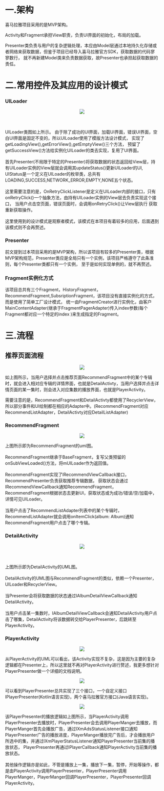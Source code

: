 # 一.架构

喜马拉雅项目采用的是MVP架构。

Activity和Fragment承担View职责，负责UI界面的初始化，布局的加载。

Presenter类负责与用户的复杂逻辑处理，本应由Model层通过本地持久化存储或者网络来获取数据，但鉴于项目已经导入喜马拉雅官方SDK，获取数据的代码寥寥数行，
就不再新建Model类来负责数据获取，故Presenter也承担起获取数据的责任。

# 二.常用控件及其应用的设计模式

### UILoader

<div align=center><img  src="RMImg/UL_uml.png"/></div>


\
\
UILoader类图如上所示。
由于除了成功的UI界面，加载UI界面，错误UI界面，空白UI界面是固定不变的，所以UILoader使用了模版方法设计模式，
实现了getLoadingView(),getErrorView(),getEmptyView()三个方法，
预留了getSuccessView()方法给实例化UILoader的类去实现，复用了UI界面。
\
\
首先Presenter(不局限于特定的Presenter)将获取数据的状态返回给View层，持有UILoader实例的View层就会调用其updateStatus()更新UILoader的UI,
UIStatus是一个定义在UILoader的枚举类，总共有LOADING,SUCCESS,NETWORK_ERROR,EMPTY,NONE五个状态。
\
\
这里需要注意的是，OnRetryClickListener是定义在UILoader内部的接口，只有onRetryClick()一个抽象方法，由持有UILoader实例的View层去负责实现这个接口，
当用户点击空页面，错误页面时，会调用onRetryClick()让View层执行
获取重新获取操作。
\
\
这里使用到的设计模式是观察者模式，该模式在本项目有着较多的应用，后面遇到该模式则不会再赘述。

### Presenter
前文提到过本项目采用的是MVP架构，所以该项目有较多的Presenter类，根据MVP架构规范，Presenter类应是全局只有一个实例，该项目严格遵守了此条准则，每个Presenter类都只有一个实例，
至于是如何实现单例的，就不再赘述。



### Fragment实例化方式

该项目总共有三个Fragment，HistoryFragment，RecommendFragment,SubsriptionFragment，该项目没有直接实例化的方式，而是使用了简单工厂设计模式，
统一由FragmentCreator进行实例化，由客户MainContentAdapter(继承于FragmentPagerAdapter)传入index参数(每个Fragment都对应一个特定的index )来生成指定的Fragment。

# 三.流程

## 推荐页面流程
<p align="center"><img src="https://user-images.githubusercontent.com/65336599/154831903-231adb7b-69e8-42fc-b1e8-f45ce5e5f406.png">  </p>

如上图所示，当用户选择并点击推荐页面RecommendFragment中的某个专辑时，就会进入相对应专辑的详情界面，也就是DetailActivty，当用户选择并点击详情页面的某一集时，则会进入对应集数的播放界面，也就是PlayerActivity。

需要注意的是，RecommendFragment和DetailActivty都使用了RecyclerView，所以部分事件和UI绘制都在相应的Adapter中。(RecommendFragment对应RecommendListAdapter，DetailActivty对应DetailListAdapter)

### RecommendFragment


<div align=center><img  src="RMImg/RF_uml.png"/></div>

上图所示即为RecommendFragment的uml图。
\
\
RecommendFragment继承于BaseFragment，复写父类预留的onSubViewLoaded()方法，将mUILoader作为返回值。
\
\
RecommendFragment实现了IRecommendViewCallback接口，RecommendPresenter负责获取推荐专辑数据，
获取状态会通过IRecommendViewCallback通知RecommendFragment，
RecommendFragment根据状态去更新UI，获取状态或为成功/错误/空/加载中，详情可见UILoader。
\
\
当用户点击了RecommendListAdapter列表中的某个专辑时，RecommendListAdapter就会调用onItemClick(album: Album)通知RecommendFragment用户点击了哪个专辑。

### DetailActivity
<div align=center><img  src="RMImg/DA_uml.png"/></div>

\
\
上图所示即为DetailActivity的UML图。
\
\
DetailActivity的UML图与RecommendFragment的类似，依赖一个Presenter，UILoader和RecyclerView。
\
\
当Presenter会将获取数据的状态通过IAlbumDetailViewCallback通知DetailActivity。
\
\
当用户点击某一集数时，IAlbumDetailViewCallback会通知DetailActivity用户点击了哪集，DetailActivity将该数据转交给PlayerPresenter，后跳转至PlayerActivity。

### PlayerActivity 
<div align=center><img  src="RMImg/PA_uml.png"/></div>


从PlayerActivity的UML可以看出，该Activity实现不复杂，这是因为主要的复杂逻辑都在Presenter上，所以这里就不再对PlayerActivity进行赘述，我更多想针对PlayerPresenter做一个详细的文档说明。


<div align=center><img  src="RMImg/PP_uml.png"/></div>

可以看到PlayerPresenter总共实现了三个接口，一个自定义接口IPlayerPresenter(Kotlin语言实现)，两个喜马拉雅官方接口(Java语言实现)。

<div align=center><img  src="RMImg/PA_s.png"/></div>

该PlayerPresenter的播放逻辑如上图所示，当PlayerActivity调用PlayerPresenter去播放时，PlayerPresenter会去调用PlayerManger去播放，而PlayerManger首先会播放广告，通过IXmAdsStatusListener接口通知
PlayerPresenter广告的播放进度，PlayerManger播放完广告后，才会播放用户所选中的集，并通过IXmPlayerStatusListener通知PlayerPresenter当前集的播放状态，
PlayerPresenter再通过IPlayerCallback通知PlayerActivity当前集的播放状态。
\
\
其他操作逻辑亦是如此，不管是播放上一集，播放下一集，暂停，开始等操作，都是由PlayerActivity调用PlayerPresenter，PlayerPresenter调用PlayerManger，PlayerManger回调PlayerPresenter，PlayerPresenter回调PlayerActivity。